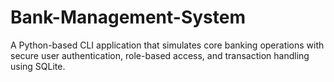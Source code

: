 # Bank-Management-System
A Python-based CLI application that simulates core banking operations with secure user authentication, role-based access, and transaction handling using SQLite.

